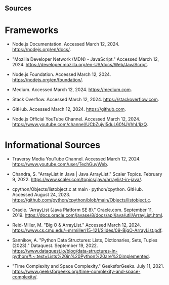 ## Sources



# Frameworks

- Node.js Documentation. Accessed March 12, 2024. https://nodejs.org/en/docs/.
  
- "Mozilla Developer Network (MDN) - JavaScript." Accessed March 12, 2024. https://developer.mozilla.org/en-US/docs/Web/JavaScript.
  
- Node.js Foundation. Accessed March 12, 2024. https://nodejs.org/en/foundation/.

- Medium. Accessed March 12, 2024. https://medium.com.

- Stack Overflow. Accessed March 12, 2024. https://stackoverflow.com.

- GitHub. Accessed March 12, 2024. https://github.com.

- Node.js Official YouTube Channel. Accessed March 12, 2024. https://www.youtube.com/channel/UCbZujyI5duL60NJVhhL1jzQ.

# Informational Sources

- Traversy Media YouTube Channel. Accessed March 12, 2024. https://www.youtube.com/user/TechGuyWeb.

- Chandra, S. "ArrayList in Java | Java ArrayList." Scaler Topics. February 9, 2022. https://www.scaler.com/topics/java/arraylist-in-java/.

- cpython/Objects/listobject.c at main · python/cpython. GitHub. Accessed August 24, 2023. https://github.com/python/cpython/blob/main/Objects/listobject.c.

- Oracle. "ArrayList (Java Platform SE 8)." Oracle.com. September 11, 2019. https://docs.oracle.com/javase/8/docs/api/java/util/ArrayList.html.

- Reid-Miller, M. "Big O & ArrayList." Accessed March 12, 2024. https://www.cs.cmu.edu/~mrmiller/15-121/Slides/09-BigO-ArrayList.pdf.

- Sannikov, A. "Python Data Structures: Lists, Dictionaries, Sets, Tuples (2023)." Dataquest. September 19, 2022. https://www.dataquest.io/blog/data-structures-in-python/#:~:text=Lists%20in%20Python%20are%20implemented.

- "Time Complexity and Space Complexity." GeeksforGeeks. July 11, 2021. https://www.geeksforgeeks.org/time-complexity-and-space-complexity/.
